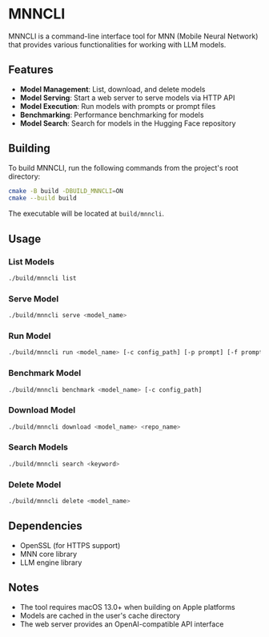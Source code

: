 # MNNCLI

MNNCLI is a command-line interface tool for MNN (Mobile Neural Network) that provides various functionalities for working with LLM models.

## Features

- **Model Management**: List, download, and delete models
- **Model Serving**: Start a web server to serve models via HTTP API
- **Model Execution**: Run models with prompts or prompt files
- **Benchmarking**: Performance benchmarking for models
- **Model Search**: Search for models in the Hugging Face repository

## Building

To build MNNCLI, run the following commands from the project's root directory:

```bash
cmake -B build -DBUILD_MNNCLI=ON
cmake --build build
```

The executable will be located at `build/mnncli`.

## Usage

### List Models
```bash
./build/mnncli list
```

### Serve Model
```bash
./build/mnncli serve <model_name>
```

### Run Model
```bash
./build/mnncli run <model_name> [-c config_path] [-p prompt] [-f prompt_file]
```

### Benchmark Model
```bash
./build/mnncli benchmark <model_name> [-c config_path]
```

### Download Model
```bash
./build/mnncli download <model_name> <repo_name>
```

### Search Models
```bash
./build/mnncli search <keyword>
```

### Delete Model
```bash
./build/mnncli delete <model_name>
```

## Dependencies

- OpenSSL (for HTTPS support)
- MNN core library
- LLM engine library

## Notes

- The tool requires macOS 13.0+ when building on Apple platforms
- Models are cached in the user's cache directory
- The web server provides an OpenAI-compatible API interface
